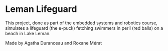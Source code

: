 # Leman Lifeguard

This project, done as part of the embedded systems and robotics course, simulates a lifeguard (the e-puck) fetching swimmers in peril (red balls) on a beach in Lake Leman. 

Made by Agatha Duranceau and Roxane Mérat
